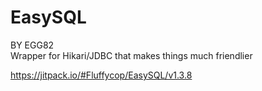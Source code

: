 # EasySQL
BY EGG82<br/>
Wrapper for Hikari/JDBC that makes things much friendlier

https://jitpack.io/#Fluffycop/EasySQL/v1.3.8
